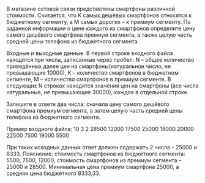 В магазине сотовой связи представлены смартфоны различной стоимости. 
Считается, что K самых дешёвых смартфонов относятся к бюджетному сегменту, а 
M самых дорогих – к премиум сегменту. По заданной информации о цене каждого из смартфонов 
определите цену самого дешёвого смартфона премиум сегмента, 
а также целую часть средней цены телефона из бюджетного сегмента.

Входные и выходные данные. В первой строке входного файла находятся три числа, записанные через пробел: 
N – общее количество приведённых далее цен на смартфоны(натуральное число, не превышающие 10000), 
K – количество смартфонов в бюджетном сегменте, 
M – количество смартфонов в премиум сегменте. 
В следующих N строках находятся значения цен на смартфоны (все числа натуральные, не превышающие 30000), 
каждое в отдельной строке.

Запишите в ответе два числа: сначала цену самого дешёвого смартфона премиум сегмента, а
затем целую часть средней цены телефона из бюджетного сегмента.

Пример входного файла:
10 3 2
28500
12000
17500
25000
18000
20000
22500
7500
19000
5500

При таких исходных данных ответ должен содержать 2 числа – 25000 и 8333. 
Пояснение: стоимость смартфонов из бюджетного сегмента: 5500, 7500, 12000; 
стоимость смартфонов из премиум сегмента – 25000 и 28500. Минимальная цена премиум смартфона 25000, а 
средняя цена бюджетного 8333,33.